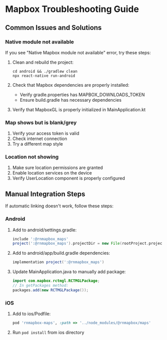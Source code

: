 # Mapbox Troubleshooting Guide

## Common Issues and Solutions

### Native module not available

If you see "Native Mapbox module not available" error, try these steps:

1. Clean and rebuild the project:

   ```
   cd android && ./gradlew clean
   npx react-native run-android
   ```

2. Check that Mapbox dependencies are properly installed:

   - Verify gradle.properties has MAPBOX_DOWNLOADS_TOKEN
   - Ensure build.gradle has necessary dependencies

3. Verify that MapboxGL is properly initialized in MainApplication.kt

### Map shows but is blank/grey

1. Verify your access token is valid
2. Check internet connection
3. Try a different map style

### Location not showing

1. Make sure location permissions are granted
2. Enable location services on the device
3. Verify UserLocation component is properly configured

## Manual Integration Steps

If automatic linking doesn't work, follow these steps:

### Android

1. Add to android/settings.gradle:

   ```gradle
   include ':@rnmapbox_maps'
   project(':@rnmapbox_maps').projectDir = new File(rootProject.projectDir, '../node_modules/@rnmapbox/maps/android/rctmgl')
   ```

2. Add to android/app/build.gradle dependencies:

   ```gradle
   implementation project(':@rnmapbox_maps')
   ```

3. Update MainApplication.java to manually add package:
   ```java
   import com.mapbox.rctmgl.RCTMGLPackage;
   // In getPackages method:
   packages.add(new RCTMGLPackage());
   ```

### iOS

1. Add to ios/Podfile:

   ```ruby
   pod 'rnmapbox-maps', :path => '../node_modules/@rnmapbox/maps'
   ```

2. Run `pod install` from ios directory
